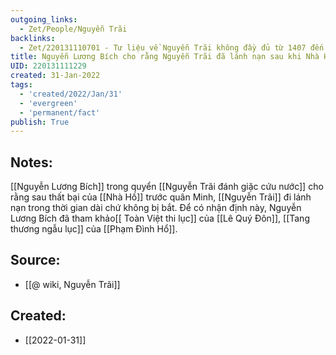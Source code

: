 ```yaml
---
outgoing_links:
  - Zet/People/Nguyễn Trãi
backlinks:
  - Zet/220131110701 - Tư liệu về Nguyễn Trãi không đầy đủ từ 1407 đến khi gia nhập Lam Sơn
title: Nguyễn Lương Bích cho rằng Nguyễn Trãi đã lánh nạn sau khi Nhà Hồ bại trận
UID: 220131111229
created: 31-Jan-2022
tags:
  - 'created/2022/Jan/31'
  - 'evergreen'
  - 'permanent/fact'
publish: True
---
```

## Notes:
[[Nguyễn Lương Bích]] trong quyển [[Nguyễn Trãi đánh giặc cứu nước]] cho rằng sau thất bại của [[Nhà Hồ]] trước quân Minh, [[Nguyễn Trãi]] đi lánh nạn trong thời gian dài chứ không bị bắt. Để có nhận định này, Nguyễn Lương Bích đã tham khảo[[ Toàn Việt thi lục]] của [[Lê Quý Đôn]], [[Tang thương ngẫu lục]] của [[Phạm Đình Hổ]].

## Source:
- [[@ wiki, Nguyễn Trãi]]


## Created:
- [[2022-01-31]]
